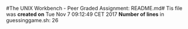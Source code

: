 #The UNIX Workbench - Peer Graded Assignment: README.md#
Tis file was **created on** Tue Nov 7 09:12:49 CET 2017
**Number of lines** in guessinggame.sh:
26
